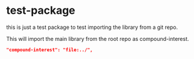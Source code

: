 # test-package

this is just a test package to test importing the library from a git repo.

This will import the main library from the root repo as compound-interest.

```json
"compound-interest": "file:../",
```
